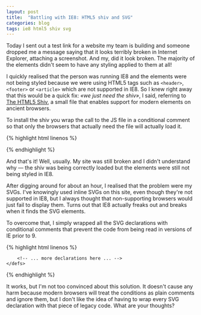 ```yaml
---
layout: post
title:  "Battling with IE8: HTML5 shiv and SVG"
categories: blog
tags: ie8 html5 shiv svg
---
```

Today I sent out a test link for a website my team is building and someone dropped me a message saying that it looks terribly broken in Internet Explorer, attaching a screenshot. And my, did it look broken. The majority of the elements didn't seem to have any styling applied to them at all!<!--more-->

I quickly realised that the person was running IE8 and the elements were not being styled because we were using HTML5 tags such as `<header>`, `<footer>` or `<article>` which are not supported in IE8. So I knew right away that this would be a quick fix: *«we just need the shiv»*, I said, referring to [The HTML5 Shiv](https://github.com/aFarkas/html5shiv), a small file that enables support for modern elements on ancient browsers.

To install the shiv you wrap the call to the JS file in a conditional comment so that only the browsers that actually need the file will actually load it.

{% highlight html linenos %}
<!--[if lt IE 9]>
    <script src="path/to/your/html5shiv.js"></script>
<![endif]-->
{% endhighlight %}

And that's it! Well, usually. My site was still broken and I didn't understand why — the shiv was being correctly loaded but the elements were still not being styled in IE8.

After digging around for about an hour, I realised that the problem were my SVGs. I've knowingly used inline SVGs on this site, even though they're not supported in IE8, but I always thought that non-supporting browsers would just fail to display them. Turns out that IE8 actually freaks out and breaks when it finds the SVG elements. 

To overcome that, I simply wrapped all the SVG declarations with conditional comments that prevent the code from being read in versions of IE prior to 9.

{% highlight html linenos %}
<!--[if gte IE 9]><!-->
<svg version="1.0" xmlns="http://www.w3.org/2000/svg" xmlns:xlink="http://www.w3.org/1999/xlink" style="display:none">
	<defs>
		<g id="icn-video">
			<path d="M35,47.3V32.7L47.9,40L35,47.3z M37,36.1v7.7l6.9-3.9L37,36.1z M40,59c-10.5,0-19-8.5-19-19s8.5-19,19-19s19,8.5,19,19
				S50.5,59,40,59z M40,25c-8.3,0-15,6.7-15,15s6.7,15,15,15s15-6.7,15-15S48.3,25,40,25z"/>
		</g>

		<!-- ... more declarations here ... -->
	</defs>
</svg>
<!--<![endif]-->
{% endhighlight %}

It works, but I'm not too convinced about this solution. It doesn't cause any harm because modern browsers will treat the conditions as plain comments and ignore them, but I don't like the idea of having to wrap every SVG declaration with that piece of legacy code. What are your thoughts?<!--tomb-->
